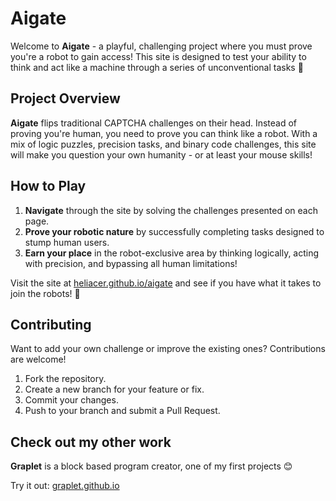 # Aigate

Welcome to **Aigate** - a playful, challenging project where you must prove you're a robot to gain access! This site is designed to test your ability to think and act like a machine through a series of unconventional tasks 🦾

## Project Overview

**Aigate** flips traditional CAPTCHA challenges on their head. Instead of proving you're human, you need to prove you can think like a robot. With a mix of logic puzzles, precision tasks, and binary code challenges, this site will make you question your own humanity - or at least your mouse skills!

## **How to Play**

1. **Navigate** through the site by solving the challenges presented on each page.
2. **Prove your robotic nature** by successfully completing tasks designed to stump human users.
3. **Earn your place** in the robot-exclusive area by thinking logically, acting with precision, and bypassing all human limitations!

Visit the site at [heliacer.github.io/aigate](https://heliacer.github.io/aigate) and see if you have what it takes to join the robots! 🤖

## **Contributing**

Want to add your own challenge or improve the existing ones? Contributions are welcome!

1. Fork the repository.
2. Create a new branch for your feature or fix.
3. Commit your changes.
4. Push to your branch and submit a Pull Request.

## Check out my other work

**Graplet** is a block based program creator, one of my first projects 😊

Try it out: [graplet.github.io](https://graplet.github.io/editor)
